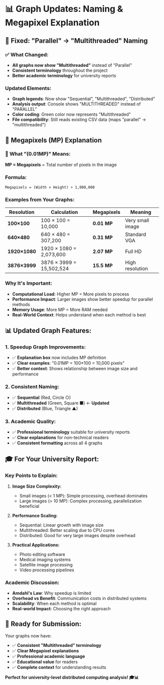 # 📊 Graph Updates: Naming & Megapixel Explanation

## 🔧 **Fixed: "Parallel" → "Multithreaded" Naming**

### ✅ **What Changed:**
- **All graphs now show "Multithreaded"** instead of "Parallel"
- **Consistent terminology** throughout the project
- **Better academic terminology** for university reports

### **Updated Elements:**
- **Graph legends**: Now show "Sequential", "Multithreaded", "Distributed"
- **Analysis output**: Console shows "MULTITHREADED" instead of "PARALLEL"
- **Color coding**: Green color now represents "Multithreaded"
- **File compatibility**: Still reads existing CSV data (maps "parallel" → "multithreaded")

## 📏 **Megapixels (MP) Explanation**

### 🎯 **What "(0.01MP)" Means:**

**MP = Megapixels** = Total number of pixels in the image

### **Formula:**
```
Megapixels = (Width × Height) ÷ 1,000,000
```

### **Examples from Your Graphs:**

| Resolution | Calculation | Megapixels | Meaning |
|------------|-------------|------------|---------|
| **100×100** | 100 × 100 = 10,000 | **0.01 MP** | Very small image |
| **640×480** | 640 × 480 = 307,200 | **0.31 MP** | Standard VGA |
| **1920×1080** | 1920 × 1080 = 2,073,600 | **2.07 MP** | Full HD |
| **3876×3999** | 3876 × 3999 = 15,502,524 | **15.5 MP** | High resolution |

### **Why It's Important:**
- **Computational Load**: Higher MP = More pixels to process
- **Performance Impact**: Larger images show better speedup for parallel methods
- **Memory Usage**: More MP = More RAM needed
- **Real-World Context**: Helps understand when each method is best

## 📊 **Updated Graph Features:**

### **1. Speedup Graph Improvements:**
- ✅ **Explanation box** now includes MP definition
- ✅ **Clear examples**: "0.01MP = 100×100 = 10,000 pixels"
- ✅ **Better context**: Shows relationship between image size and performance

### **2. Consistent Naming:**
- ✅ **Sequential** (Red, Circle ○)
- ✅ **Multithreaded** (Green, Square ■) ← **Updated**
- ✅ **Distributed** (Blue, Triangle ▲)

### **3. Academic Quality:**
- ✅ **Professional terminology** suitable for university reports
- ✅ **Clear explanations** for non-technical readers
- ✅ **Consistent formatting** across all 4 graphs

## 🎓 **For Your University Report:**

### **Key Points to Explain:**

1. **Image Size Complexity:**
   - Small images (< 1 MP): Simple processing, overhead dominates
   - Large images (> 10 MP): Complex processing, parallelization beneficial

2. **Performance Scaling:**
   - Sequential: Linear growth with image size
   - Multithreaded: Better scaling due to CPU cores
   - Distributed: Good for very large images despite overhead

3. **Practical Applications:**
   - Photo editing software
   - Medical imaging systems
   - Satellite image processing
   - Video processing pipelines

### **Academic Discussion:**
- **Amdahl's Law**: Why speedup is limited
- **Overhead vs Benefit**: Communication costs in distributed systems
- **Scalability**: When each method is optimal
- **Real-world Impact**: Choosing the right approach

## 🚀 **Ready for Submission:**

Your graphs now have:
- ✅ **Consistent "Multithreaded" terminology**
- ✅ **Clear Megapixel explanations**
- ✅ **Professional academic language**
- ✅ **Educational value** for readers
- ✅ **Complete context** for understanding results

**Perfect for university-level distributed computing analysis! 🎓📊** 